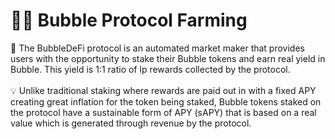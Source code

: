 # 👨🌾 Bubble Protocol Farming

:robot: The BubbleDeFi protocol is an automated market maker that provides users with the opportunity to stake their Bubble tokens and earn real yield in Bubble. This yield is 1:1 ratio of lp rewards collected by the protocol. \
\
:bulb: Unlike traditional staking where rewards are paid out in with a fixed APY creating great inflation for the token being staked, Bubble tokens staked on the protocol have a sustainable form of APY (sAPY) that is based on a real value which is generated through revenue by the protocol.
